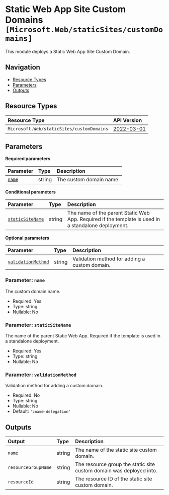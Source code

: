 # Static Web App Site Custom Domains `[Microsoft.Web/staticSites/customDomains]`

This module deploys a Static Web App Site Custom Domain.

## Navigation

- [Resource Types](#Resource-Types)
- [Parameters](#Parameters)
- [Outputs](#Outputs)

## Resource Types

| Resource Type | API Version |
| :-- | :-- |
| `Microsoft.Web/staticSites/customDomains` | [2022-03-01](https://learn.microsoft.com/en-us/azure/templates/Microsoft.Web/2022-03-01/staticSites/customDomains) |

## Parameters

**Required parameters**

| Parameter | Type | Description |
| :-- | :-- | :-- |
| [`name`](#parameter-name) | string | The custom domain name. |

**Conditional parameters**

| Parameter | Type | Description |
| :-- | :-- | :-- |
| [`staticSiteName`](#parameter-staticsitename) | string | The name of the parent Static Web App. Required if the template is used in a standalone deployment. |

**Optional parameters**

| Parameter | Type | Description |
| :-- | :-- | :-- |
| [`validationMethod`](#parameter-validationmethod) | string | Validation method for adding a custom domain. |

### Parameter: `name`

The custom domain name.

- Required: Yes
- Type: string
- Nullable: No

### Parameter: `staticSiteName`

The name of the parent Static Web App. Required if the template is used in a standalone deployment.

- Required: Yes
- Type: string
- Nullable: No

### Parameter: `validationMethod`

Validation method for adding a custom domain.

- Required: No
- Type: string
- Nullable: No
- Default: `'cname-delegation'`

## Outputs

| Output | Type | Description |
| :-- | :-- | :-- |
| `name` | string | The name of the static site custom domain. |
| `resourceGroupName` | string | The resource group the static site custom domain was deployed into. |
| `resourceId` | string | The resource ID of the static site custom domain. |
